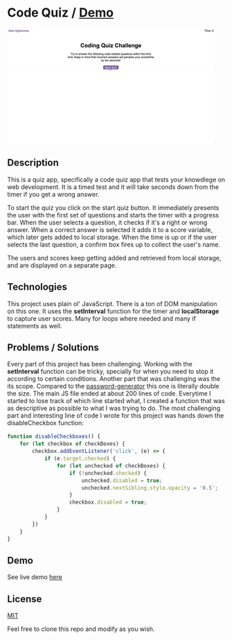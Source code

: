 # Code Quiz / [Demo](https://yarocruz.github.io/code-quiz/) 

![screenshot](assets/img/04-web-apis-homework-demo.gif)

## Description

This is a quiz app, specifically a code quiz app that tests your knowdlege on web development. It is a timed test and it will take seconds down from the timer if you get a wrong answer. 

To start the quiz you click on the start quiz button. It immediately presents the user with the first set of questions and starts the timer with a progress bar. When the user selects a question, it checks if it's a right or wrong answer. When a correct answer is selected it adds it to a score variable, which later gets added to local storage. When the time is up or if the user selects the last question, a confirm box fires up to collect the user's name. 

The users and scores keep getting added and retrieved from local storage, and are displayed on a separate page.

## Technologies

This project uses plain ol' JavaScript. There is a ton of DOM manipulation on this one. It uses the **setInterval** function for the timer and **localStorage** to capture user scores. Many for loops where needed and many if statements as well. 

## Problems / Solutions

Every part of this project has been challenging. Working with the **setInterval** function can be tricky, specially for when you need to stop it according to certain conditions. Another part that was challenging was the its scope. Compared to the [password-generator](https://github.com/yarocruz/password-generator/blob/master/develop/script.js) this one is literally double the size. The main JS file ended at about 200 lines of code. Everytime I started to lose track of which line started what, I created a function that was as descriptive as possible to what I was trying to do. The most challenging part and interesting line of code I wrote for this project was hands down the disableCheckbox function:

``` js
function disableCheckboxes() {
    for (let checkbox of checkBoxes) {
        checkbox.addEventListener('click', (e) => {
            if (e.target.checked) {
                for (let unchecked of checkBoxes) {
                    if (!unchecked.checked) {
                        unchecked.disabled = true;
                        unchecked.nextSibling.style.opacity = '0.5';
                    }
                    checkbox.disabled = true;
                }
            }
        })
    }
}
```

## Demo

See live demo [here](https://yarocruz.github.io/code-quiz/)

## License 

[MIT](/LICENSE)

Feel free to clone this repo and modify as you wish.